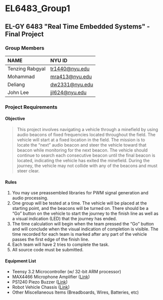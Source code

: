 # EL6483_Group1
## EL-GY 6483 "Real Time Embedded Systems" - Final Project

### Group Members
|NAME            |NYU ID          |
|:---------------|:---------------|
|Tenzing Rabgyal | tr1440@nyu.edu |
|Mohammad        | mra413@nyu.edu |
|Deliang         | dw2331@nyu.edu |
|John Lee        | jjl624@nyu.edu |

### Project Requirements

#### Objective
>This project involves navigating a vehicle through a minefield by using audio beacons of fixed frequencies located throughout the field. The vehicle will start at a fixed location in the field. The mission is to locate the “next” audio beacon and steer the vehicle toward that beacon while monitoring for the next beacon. The vehicle should continue to search each consecutive beacon until the final beacon is located, indicating the vehicle has exited the minefield. During the journey, the vehicle may not collide with any of the beacons and must steer clear.
#### Rules
1. You may use preassembled libraries for PWM signal generation and audio processing.
2. One group will be tested at a time. The vehicle will be placed at the starting point, and the beacons will be turned on. There should be a “Go” button on the vehicle to start the journey to the finish line as well as a visual indication (LED) that the journey has ended.
3. The time calculation will begin when the team pressed the “Go” button and will conclude when the visual indication of completion is visible. The time recorded for each team is marked after any part of the vehicle passes the first edge of the finish line.
4. Each team will have 2 tries to complete the task.
5. All source code must be submitted.
#### Equipment List
* Teensy 3.2 Microcontroller (w/ 32-bit ARM processor)
* MAX4466 Microphone Amplifier ([Link](https://www.adafruit.com/product/1063))
* PS1240 Piezo Buzzer ([Link](https://www.adafruit.com/product/160))
* Robot Vehicle Chassis ([Link](https://www.amazon.com/gp/product/B06XZC2XDV/ref=oh_aui_detailpage_o02_s00?ie=UTF8&psc=1))
* Other Miscellaneous Items (Breadboards, Wires, Batteries, etc)
